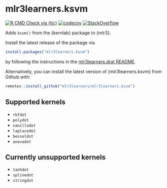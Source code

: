 # mlr3learners.ksvm

<!-- badges: start -->

[![R CMD Check via {tic}](https://github.com/mlr3learners/mlr3learners.ksvm/workflows/R%20CMD%20Check%20via%20{tic}/badge.svg?branch=master)](https://github.com/mlr3learners/mlr3learners.ksvm/actions)
[![codecov](https://codecov.io/gh/mlr3learners/mlr3learners.ksvm/branch/master/graph/badge.svg)](https://codecov.io/gh/mlr3learners/mlr3learners.ksvm)
[![StackOverflow](https://img.shields.io/badge/stackoverflow-mlr3-orange.svg)](https://stackoverflow.com/questions/tagged/mlr3)
<!-- badges: end -->

Adds `ksvm()` from the {kernlab} package to {mlr3}.

Install the latest release of the package via 

```r
install.packages("mlr3learners.ksvm")
```

by following the instructions in the [mlr3learners.drat README](https://github.com/mlr3learners/mlr3learners.drat).

Alternatively, you can install the latest version of {mlr3learners.ksvm} from Github with:

```r
remotes::install_github("mlr3learners/mlr3learners.ksvm")
```

## Supported kernels

- `rbfdot`
- `polydot`
- `vanilladot`
- `laplacedot`
- `besseldot`
- `anovadot`

## Currently unsupported kernels

- `tanhdot`
- `splinedot`
- `stringdot`
